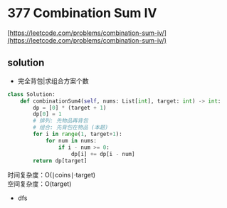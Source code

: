 # 377 Combination Sum IV
[https://leetcode.com/problems/combination-sum-iv/](https://leetcode.com/problems/combination-sum-iv/)


## solution

- 完全背包|求组合方案个数
```python
class Solution:
    def combinationSum4(self, nums: List[int], target: int) -> int:
        dp = [0] * (target + 1)
        dp[0] = 1
        # 排列: 先物品再背包
        # 组合: 先背包在物品 (本题)
        for i in range(1, target+1):
            for num in nums:
                if i - num >= 0:
                    dp[i] += dp[i - num]
        return dp[target]
```
时间复杂度：O(∣coins∣⋅target) <br>
空间复杂度：O(target)

- dfs
```python

```
